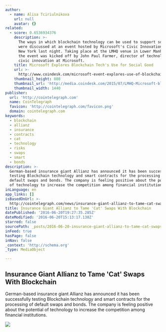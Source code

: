 ```yaml
---
author:
  - name: Alisa Tciriulnikova
    url: null
    avatar: {}
related:
  - score: 0.6536934376
    description: >-
      The ways in which blockchain technology can be used to support social good
      were discussed at an event hosted by Microsoft's Civic Innovation team in
      New York last night. Taking place at the LMHQ venue in Lower Manhattan,
      the event was kicked off by John Paul Farmer, director of technology and
      civic innovation at Microsoft.
    title: Microsoft Explores Blockchain Tech's Use for Social Good
    url: >-
      http://www.coindesk.com/microsoft-event-explores-use-of-blockchain-tech-for-social-good-2/
    thumbnail_height: 808
    thumbnail_url: 'http://media.coindesk.com/2015/07/LMHQ-Microsoft-blockchain-discussion.png'
    thumbnail_width: 1440
publisher:
  url: 'http://cointelegraph.com'
  name: CoinTelegraph
  favicon: 'http://cointelegraph.com/favicon.png'
  domain: cointelegraph.com
keywords:
  - blockchain
  - allianz
  - insurance
  - contracts
  - cat
  - technology
  - risks
  - swaps
  - smart
  - bonds
description: >-
  German-based insurance giant Allianz has announced it has been successfully
  testing Blockchain technology and smart contracts for the processing of
  default swaps and bonds. The company is feeling positive about the potential
  of technology to increase the competition among financial institutions.
inLanguage: en
app_links: []
isBasedOnUrl: >-
  http://cointelegraph.com/news/insurance-giant-allianz-to-tame-cat-swaps-with-blockchain
title: Insurance Giant Allianz to Tame 'Cat' Swaps With Blockchain
datePublished: '2016-06-20T19:27:35.285Z'
dateModified: '2016-06-20T15:13:17.138Z'
starred: false
sourcePath: _posts/2016-06-20-insurance-giant-allianz-to-tame-cat-swaps-with-blockchain.md
inFeed: true
hasPage: false
inNav: false
_context: 'http://schema.org'
_type: MediaObject

---
```

<article style=""><h1>Insurance Giant Allianz to Tame 'Cat' Swaps With Blockchain</h1><p>German-based insurance giant Allianz has announced it has been successfully testing Blockchain technology and smart contracts for the processing of default swaps and bonds. The company is feeling positive about the potential of technology to increase the competition among financial institutions.</p><img src="http://cointelegraph.com/images/725_aHR0cDovL2NvaW50ZWxlZ3JhcGguY29tL3N0b3JhZ2UvdXBsb2Fkcy92aWV3L2VjM2VmNTdlODYyNGQwOWNlMGY4Mzc5MWNlM2FjZWZjLmpwZw==.jpg" /></article>